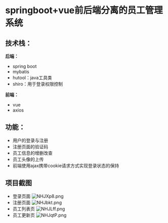 # springboot+vue前后端分离的员工管理系统
## 技术栈：
**后端：**
- spring boot
- mybatis
- hutool：java工具类
- shiro：用于登录权限控制

**前端：**
- vue
- axios

## 功能：
- 用户的登录与注册
- 注册页面的验证码
- 员工信息的增删改查
- 员工头像的上传
- 前端使用ajax携带cookie请求方式实现登录状态的保持

## 项目截图
- 登录页面
![NHJXp8.png](https://s1.ax1x.com/2020/07/01/NHJXp8.png)
- 注册页面
![NHJbkt.png](https://s1.ax1x.com/2020/07/01/NHJbkt.png)
- 员工列表页
![NHJLff.png](https://s1.ax1x.com/2020/07/01/NHJLff.png)
- 员工更新页
![NHJqtP.png](https://s1.ax1x.com/2020/07/01/NHJqtP.png)